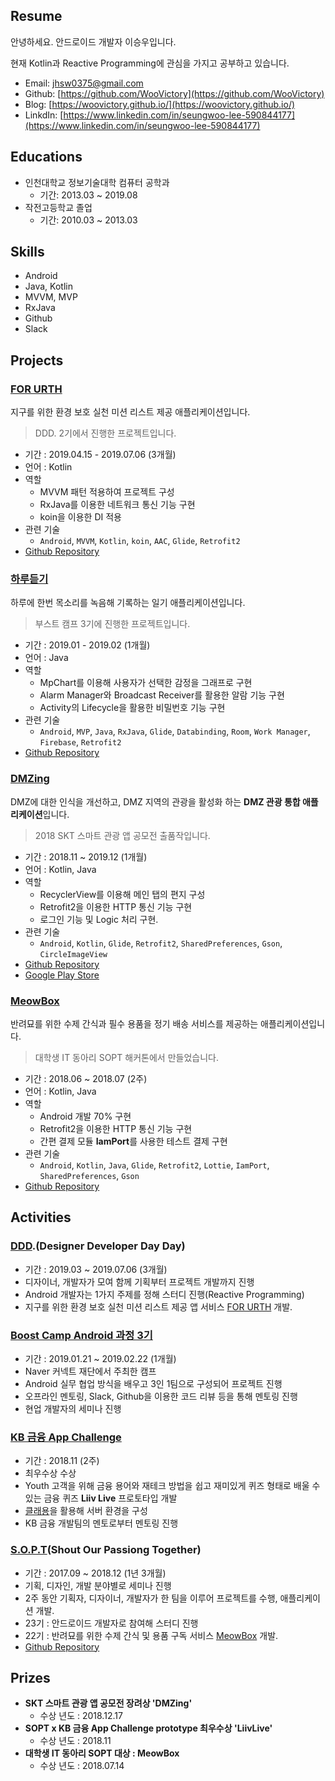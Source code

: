 
## Resume

안녕하세요. 안드로이드 개발자 이승우입니다.

현재 Kotlin과 Reactive Programming에 관심을 가지고 공부하고 있습니다.

- Email: [jhsw0375@gmail.com](mailto:jhsw0375@gmail.com)
- Github: [https://github.com/WooVictory](https://github.com/WooVictory)
- Blog: [https://woovictory.github.io/](https://woovictory.github.io/)
- LinkdIn: [https://www.linkedin.com/in/seungwoo-lee-590844177](https://www.linkedin.com/in/seungwoo-lee-590844177)

## **Educations**

- 인천대학교 정보기술대학 컴퓨터 공학과
  - 기간: 2013.03 ~ 2019.08
- 작전고등학교 졸업
  - 기간: 2010.03 ~ 2013.03

## **Skills**

- Android 
- Java, Kotlin
- MVVM, MVP
- RxJava
- Github
- Slack

## **Projects**

### [FOR URTH](https://github.com/desingdeveloperdayday/PickedUpMole_ForEarthForUs)

지구를 위한 환경 보호 실천 미션 리스트 제공 애플리케이션입니다.

> DDD. 2기에서 진행한 프로젝트입니다.

- 기간 : 2019.04.15 - 2019.07.06 (3개월)
- 언어 : Kotlin
- 역할
  - MVVM 패턴 적용하여 프로젝트 구성
  - RxJava를 이용한 네트워크 통신 기능 구현
  - koin을 이용한 DI 적용
- 관련 기술
  - `Android`, `MVVM`, `Kotlin`, `koin`, `AAC`, `Glide`, `Retrofit2`
- [Github Repository](https://github.com/desingdeveloperdayday/PickedUpMole_ForEarthForUs)


### [하루듣기](https://github.com/WooVictory/boostcamp3_H)

하루에 한번 목소리를 녹음해 기록하는 일기 애플리케이션입니다.

> 부스트 캠프 3기에 진행한 프로젝트입니다.

- 기간 : 2019.01 - 2019.02 (1개월)
- 언어 : Java
- 역할
  - MpChart를 이용해 사용자가 선택한 감정을 그래프로 구현
  - Alarm Manager와 Broadcast Receiver를 활용한 알람 기능 구현
  - Activity의 Lifecycle을 활용한 비밀번호 기능 구현
- 관련 기술
  - `Android`, `MVP`, `Java`, `RxJava`, `Glide`, `Databinding`, `Room`, `Work Manager`, `Firebase`, `Retrofit2`
- [Github Repository](https://github.com/WooVictory/boostcamp3_H)

### [DMZing](https://github.com/WooVictory/DMZing-Andorid)

DMZ에 대한 인식을 개선하고, DMZ 지역의 관광을 활성화 하는 **DMZ 관광 통합 애플리케이션**입니다.

> 2018 SKT 스마트 관광 앱 공모전 출품작입니다.

- 기간 : 2018.11 ~ 2019.12 (1개월)
- 언어 : Kotlin, Java
- 역할
  - RecyclerView를 이용해 메인 탭의 편지 구성
  - Retrofit2을 이용한 HTTP 통신 기능 구현
  - 로그인 기능 및 Logic 처리 구현.
- 관련 기술
  - `Android`, `Kotlin`, `Glide`, `Retrofit2`, `SharedPreferences`, `Gson`, `CircleImageView`
- [Github Repository](https://github.com/WooVictory/DMZing-Andorid)
- [Google Play Store](https://play.google.com/store/apps/details?id=dmzing.workd)

### [MeowBox](https://github.com/WooVictory/MeowBox-Android)

반려묘를 위한 수제 간식과 필수 용품을 정기 배송 서비스를 제공하는 애플리케이션입니다.

> 대학생 IT 동아리 SOPT 해커톤에서 만들었습니다.

- 기간 : 2018.06 ~ 2018.07 (2주)
- 언어 : Kotlin, Java
- 역할
  - Android 개발 70% 구현
  - Retrofit2을 이용한 HTTP 통신 기능 구현
  - 간편 결제 모듈 **IamPort**를 사용한 테스트 결제 구현
- 관련 기술
  - `Android`, `Kotlin`, `Java`, `Glide`, `Retrofit2`, `Lottie`, `IamPort`, `SharedPreferences`, `Gson`
- [Github Repository](https://github.com/WooVictory/MeowBox-Android)

## Activities

### [DDD](https://medium.com/@dddstudy1).(Designer Developer Day Day)

- 기간 : 2019.03 ~ 2019.07.06 (3개월)
- 디자이너, 개발자가 모여 함께 기획부터 프로젝트 개발까지 진행
- Android 개발자는 1가지 주제를 정해 스터디 진행(Reactive Programming)
- 지구를 위한 환경 보호 실천 미션 리스트 제공 앱 서비스 [FOR URTH](https://github.com/desingdeveloperdayday/PickedUpMole_ForEarthForUs) 개발.

### [Boost Camp Android 과정 3기](http://boostcamp.connect.or.kr/)

- 기간 : 2019.01.21 ~ 2019.02.22 (1개월)
- Naver 커넥트 재단에서 주최한 캠프
- Android 실무 협업 방식을 배우고 3인 1팀으로 구성되어 프로젝트 진행
- 오프라인 멘토링, Slack, Github을 이용한 코드 리뷰 등을 통해 멘토링 진행
- 현업 개발자의 세미나 진행

### [KB 금융 App Challenge](http://www.fntimes.com/html/view.php?ud=201811271902378538179ad43907_18)

- 기간 : 2018.11 (2주)
- 최우수상 수상
- Youth 고객을 위해 금융 용어와 재테크 방법을 쉽고 재미있게 퀴즈 형태로 배울 수 있는 금융 퀴즈 **Liiv Live** 프로토타입 개발
- [클래용](http://www.clayong.com/)을 활용해 서버 환경을 구성
- KB 금융 개발팀의 멘토로부터 멘토링 진행

### [S.O.P.T](http://sopt.org/wp/)(Shout Our Passiong Together)

- 기간 : 2017.09 ~ 2018.12 (1년 3개월)
- 기획, 디자인, 개발 분야별로 세미나 진행
- 2주 동안 기획자, 디자이너, 개발자가 한 팀을 이루어 프로젝트를 수행, 애플리케이션 개발.
- 23기 : 안드로이드 개발자로 참여해 스터디 진행
- 22기 : 반려묘를 위한 수제 간식 및 용품 구독 서비스 [MeowBox](https://github.com/WooVictory/MeowBox-Android) 개발.
- [Github Repository](https://github.com/WooVictory/Inno_SOPT_22th_Android)

## **Prizes**

- **SKT 스마트 관광 앱 공모전 장려상 'DMZing'**
  - 수상 년도 : 2018.12.17
- **SOPT x KB 금융 App Challenge prototype 최우수상 'LiivLive'**
  - 수상 년도 : 2018.11
- **대학생 IT 동아리 SOPT 대상 : MeowBox**
  - 수상 년도 : 2018.07.14

